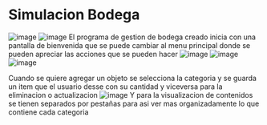 # Simulacion Bodega
![image](https://github.com/user-attachments/assets/94110c0b-928f-4c7a-9c5e-a1de1f8ad17e)
![image](https://github.com/user-attachments/assets/8a464eec-e242-4acb-978f-6092036da540)
El programa de gestion de bodega creado inicia con una pantalla de bienvenida que se puede cambiar
al menu principal donde se pueden apreciar las acciones que se pueden hacer
![image](https://github.com/user-attachments/assets/9081a426-5f7d-4ec1-9e64-bf47ecd39db0)
![image](https://github.com/user-attachments/assets/c7953e14-a5ec-4afb-a7c6-13896590dcbc)
![image](https://github.com/user-attachments/assets/fb85abc8-02a9-4759-b45a-e6b8e298fb68)

Cuando se quiere agregar un objeto se selecciona la categoria y se guarda un item que el usuario desse con su cantidad 
y viceversa para la eliminacion o actualizacion 
![image](https://github.com/user-attachments/assets/8374316d-4e20-4818-a978-9b58a2ac91aa)
Y para la visualizacion de contenidos se tienen separados por pestañas para asi ver mas organizadamente lo que contiene cada categoria

